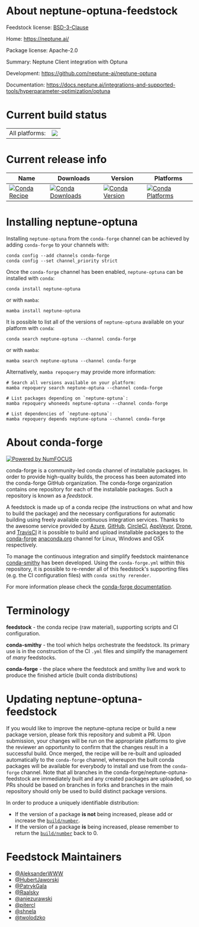 About neptune-optuna-feedstock
==============================

Feedstock license: [BSD-3-Clause](https://github.com/conda-forge/neptune-optuna-feedstock/blob/main/LICENSE.txt)

Home: https://neptune.ai/

Package license: Apache-2.0

Summary: Neptune Client integration with Optuna

Development: https://github.com/neptune-ai/neptune-optuna

Documentation: https://docs.neptune.ai/integrations-and-supported-tools/hyperparameter-optimization/optuna

Current build status
====================


<table><tr><td>All platforms:</td>
    <td>
      <a href="https://dev.azure.com/conda-forge/feedstock-builds/_build/latest?definitionId=12789&branchName=main">
        <img src="https://dev.azure.com/conda-forge/feedstock-builds/_apis/build/status/neptune-optuna-feedstock?branchName=main">
      </a>
    </td>
  </tr>
</table>

Current release info
====================

| Name | Downloads | Version | Platforms |
| --- | --- | --- | --- |
| [![Conda Recipe](https://img.shields.io/badge/recipe-neptune--optuna-green.svg)](https://anaconda.org/conda-forge/neptune-optuna) | [![Conda Downloads](https://img.shields.io/conda/dn/conda-forge/neptune-optuna.svg)](https://anaconda.org/conda-forge/neptune-optuna) | [![Conda Version](https://img.shields.io/conda/vn/conda-forge/neptune-optuna.svg)](https://anaconda.org/conda-forge/neptune-optuna) | [![Conda Platforms](https://img.shields.io/conda/pn/conda-forge/neptune-optuna.svg)](https://anaconda.org/conda-forge/neptune-optuna) |

Installing neptune-optuna
=========================

Installing `neptune-optuna` from the `conda-forge` channel can be achieved by adding `conda-forge` to your channels with:

```
conda config --add channels conda-forge
conda config --set channel_priority strict
```

Once the `conda-forge` channel has been enabled, `neptune-optuna` can be installed with `conda`:

```
conda install neptune-optuna
```

or with `mamba`:

```
mamba install neptune-optuna
```

It is possible to list all of the versions of `neptune-optuna` available on your platform with `conda`:

```
conda search neptune-optuna --channel conda-forge
```

or with `mamba`:

```
mamba search neptune-optuna --channel conda-forge
```

Alternatively, `mamba repoquery` may provide more information:

```
# Search all versions available on your platform:
mamba repoquery search neptune-optuna --channel conda-forge

# List packages depending on `neptune-optuna`:
mamba repoquery whoneeds neptune-optuna --channel conda-forge

# List dependencies of `neptune-optuna`:
mamba repoquery depends neptune-optuna --channel conda-forge
```


About conda-forge
=================

[![Powered by
NumFOCUS](https://img.shields.io/badge/powered%20by-NumFOCUS-orange.svg?style=flat&colorA=E1523D&colorB=007D8A)](https://numfocus.org)

conda-forge is a community-led conda channel of installable packages.
In order to provide high-quality builds, the process has been automated into the
conda-forge GitHub organization. The conda-forge organization contains one repository
for each of the installable packages. Such a repository is known as a *feedstock*.

A feedstock is made up of a conda recipe (the instructions on what and how to build
the package) and the necessary configurations for automatic building using freely
available continuous integration services. Thanks to the awesome service provided by
[Azure](https://azure.microsoft.com/en-us/services/devops/), [GitHub](https://github.com/),
[CircleCI](https://circleci.com/), [AppVeyor](https://www.appveyor.com/),
[Drone](https://cloud.drone.io/welcome), and [TravisCI](https://travis-ci.com/)
it is possible to build and upload installable packages to the
[conda-forge](https://anaconda.org/conda-forge) [anaconda.org](https://anaconda.org/)
channel for Linux, Windows and OSX respectively.

To manage the continuous integration and simplify feedstock maintenance
[conda-smithy](https://github.com/conda-forge/conda-smithy) has been developed.
Using the ``conda-forge.yml`` within this repository, it is possible to re-render all of
this feedstock's supporting files (e.g. the CI configuration files) with ``conda smithy rerender``.

For more information please check the [conda-forge documentation](https://conda-forge.org/docs/).

Terminology
===========

**feedstock** - the conda recipe (raw material), supporting scripts and CI configuration.

**conda-smithy** - the tool which helps orchestrate the feedstock.
                   Its primary use is in the construction of the CI ``.yml`` files
                   and simplify the management of *many* feedstocks.

**conda-forge** - the place where the feedstock and smithy live and work to
                  produce the finished article (built conda distributions)


Updating neptune-optuna-feedstock
=================================

If you would like to improve the neptune-optuna recipe or build a new
package version, please fork this repository and submit a PR. Upon submission,
your changes will be run on the appropriate platforms to give the reviewer an
opportunity to confirm that the changes result in a successful build. Once
merged, the recipe will be re-built and uploaded automatically to the
`conda-forge` channel, whereupon the built conda packages will be available for
everybody to install and use from the `conda-forge` channel.
Note that all branches in the conda-forge/neptune-optuna-feedstock are
immediately built and any created packages are uploaded, so PRs should be based
on branches in forks and branches in the main repository should only be used to
build distinct package versions.

In order to produce a uniquely identifiable distribution:
 * If the version of a package **is not** being increased, please add or increase
   the [``build/number``](https://docs.conda.io/projects/conda-build/en/latest/resources/define-metadata.html#build-number-and-string).
 * If the version of a package **is** being increased, please remember to return
   the [``build/number``](https://docs.conda.io/projects/conda-build/en/latest/resources/define-metadata.html#build-number-and-string)
   back to 0.

Feedstock Maintainers
=====================

* [@AleksanderWWW](https://github.com/AleksanderWWW/)
* [@HubertJaworski](https://github.com/HubertJaworski/)
* [@PatrykGala](https://github.com/PatrykGala/)
* [@Raalsky](https://github.com/Raalsky/)
* [@aniezurawski](https://github.com/aniezurawski/)
* [@pitercl](https://github.com/pitercl/)
* [@shnela](https://github.com/shnela/)
* [@twolodzko](https://github.com/twolodzko/)

